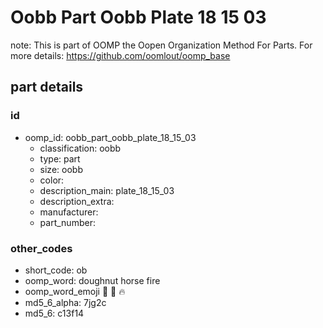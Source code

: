 # Oobb Part Oobb Plate 18 15 03  

note: This is part of OOMP the Oopen Organization Method For Parts. For more details: https://github.com/oomlout/oomp_base

##  part details





### id
* oomp_id: oobb_part_oobb_plate_18_15_03
  * classification: oobb
  * type: part
  * size: oobb
  * color: 
  * description_main: plate_18_15_03
  * description_extra: 
  * manufacturer: 
  * part_number: 

### other_codes
* short_code: ob
* oomp_word: doughnut horse fire
* oomp_word_emoji :doughnut: :horse: :fire:
* md5_6_alpha: 7jg2c
* md5_6: c13f14